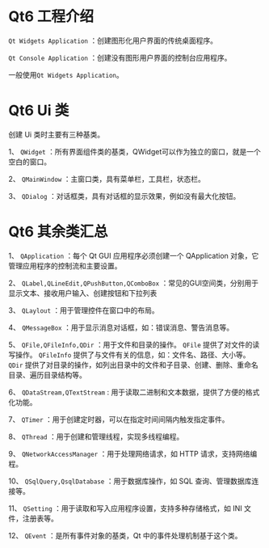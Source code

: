 # Qt6 工程介绍

`Qt Widgets Application` ：创建图形化用户界面的传统桌面程序。

`Qt Console Application` ：创建没有图形用户界面的控制台应用程序。

一般使用`Qt Widgets Application`。

# Qt6 Ui 类

创建 Ui 类时主要有三种基类。

1、 `QWidget` ：所有界面组件类的基类，QWidget可以作为独立的窗口，就是一个空白的窗口。

2、 `QMainWindow` ：主窗口类，具有菜单栏，工具栏，状态栏。

3、 `QDialog` ：对话框类，具有对话框的显示效果，例如没有最大化按钮。

# Qt6 其余类汇总

1、 `QApplication` ：每个 Qt GUI 应用程序必须创建一个 QApplication 对象，它管理应用程序的控制流和主要设置。

2、 `QLabel,QLineEdit,QPushButton,QComboBox` ：常见的GUI空间类，分别用于显示文本、接收用户输入、创建按钮和下拉列表

3、 `QLaylout` ：用于管理控件在窗口中的布局。

4、 `QMessageBox` ：用于显示消息对话框，如：错误消息、警告消息等。

5、 `QFile,QFileInfo,QDir` ：用于文件和目录的操作。 `QFile` 提供了对文件的读写操作。 `QFileInfo` 提供了与文件有关的信息，如：文件名、路径、大小等。 `QDir` 提供了对目录的操作，如列出目录中的文件和子目录、创建、删除、重命名目录、遍历目录结构等。

6、 `QDataStream,QTextStream` : 用于读取二进制和文本数据，提供了方便的格式化功能。

7、 `QTimer` ：用于创建定时器，可以在指定时间间隔内触发指定事件。

8、 `QThread` ：用于创建和管理线程，实现多线程编程。

9、 `QNetworkAccessManager` ：用于处理网络请求，如 HTTP 请求，支持网络编程。

10、 `QSqlQuery,QsqlDatabase` ：用于数据库操作，如 SQL 查询、管理数据库连接等。

11、 `QSetting` ：用于读取和写入应用程序设置，支持多种存储格式，如 INI 文件，注册表等。

12、 `QEvent` ：是所有事件对象的基类，Qt 中的事件处理机制基于这个类。


